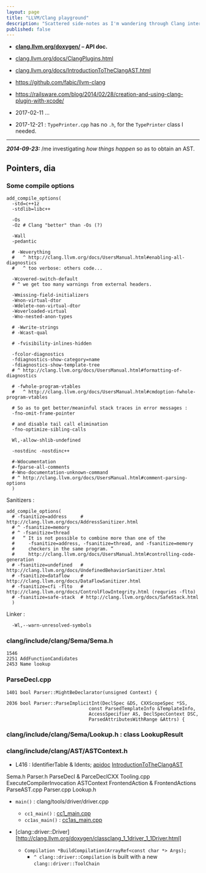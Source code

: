 ```yaml
---
layout: page
title: "LLVM/Clang playground"
description: "Scattered side-notes as I'm wandering through Clang internals."
published: false
---
```


* __[clang.llvm.org/doxygen/](http://clang.llvm.org/doxygen/index.html)
  &ndash; API doc.__
* [clang.llvm.org/docs/ClangPlugins.html](https://clang.llvm.org/docs/ClangPlugins.html)
* [clang.llvm.org/docs/IntroductionToTheClangAST.html](https://clang.llvm.org/docs/IntroductionToTheClangAST.html)
* <https://github.com/fabic/llvm-clang>
* <https://railsware.com/blog/2014/02/28/creation-and-using-clang-plugin-with-xcode/>

* 2017-02-11 ...
* 2017-12-21 : `TypePrinter.cpp` has no `.h`, for the `TypePrinter` class I needed.

- - -

_**2014-09-23:**_ /me investigating _how things happen_ so as to obtain an AST.

## Pointers, dia

### Some compile options

    add_compile_options(
      -std=c++1z
      -stdlib=libc++

      -Os
      -Oz # Clang "better" than -Os (?)

      -Wall
      -pedantic

      # -Weverything
      #   ^ http://clang.llvm.org/docs/UsersManual.html#enabling-all-diagnostics
      #   ^ too verbose: others code...

      -Wcovered-switch-default
      # ^ we get too many warnings from external headers.

      -Wmissing-field-initializers
      -Wnon-virtual-dtor
      -Wdelete-non-virtual-dtor
      -Woverloaded-virtual
      -Wno-nested-anon-types

      # -Wwrite-strings
      # -Wcast-qual

      # -fvisibility-inlines-hidden

      -fcolor-diagnostics
      -fdiagnostics-show-category=name
      -fdiagnostics-show-template-tree
      # ^ http://clang.llvm.org/docs/UsersManual.html#formatting-of-diagnostics

      # -fwhole-program-vtables
      #   ^ http://clang.llvm.org/docs/UsersManual.html#cmdoption-fwhole-program-vtables

      # So as to get better/meaninful stack traces in error messages :
      -fno-omit-frame-pointer

      # and disable tail call elimination
      -fno-optimize-sibling-calls

      Wl,-allow-shlib-undefined

      -nostdinc -nostdinc++

      #-Wdocumentation
      #-fparse-all-comments
      #-Wno-documentation-unknown-command
      # ^ http://clang.llvm.org/docs/UsersManual.html#comment-parsing-options
      )

Sanitizers :

    add_compile_options(
      # -fsanitize=address     # http://clang.llvm.org/docs/AddressSanitizer.html
      # ^ -fsanitize=memory
      # ^ -fsanitize=thread
      #   “ It is not possible to combine more than one of the
      #     -fsanitize=address, -fsanitize=thread, and -fsanitize=memory
      #     checkers in the same program. ”
      #     http://clang.llvm.org/docs/UsersManual.html#controlling-code-generation
      # -fsanitize=undefined   # http://clang.llvm.org/docs/UndefinedBehaviorSanitizer.html
      # -fsanitize=dataflow    # http://clang.llvm.org/docs/DataFlowSanitizer.html
      # -fsanitize=cfi -flto   # http://clang.llvm.org/docs/ControlFlowIntegrity.html (requries -flto)
      # -fsanitize=safe-stack  # http://clang.llvm.org/docs/SafeStack.html
      )

Linker :

      -Wl,--warn-unresolved-symbols

### clang/include/clang/Sema/Sema.h

    1546
    2251 AddFunctionCandidates
    2453 Name lookup

### ParseDecl.cpp

    1401 bool Parser::MightBeDeclarator(unsigned Context) {

    2036 bool Parser::ParseImplicitInt(DeclSpec &DS, CXXScopeSpec *SS,
                                  const ParsedTemplateInfo &TemplateInfo,
                                  AccessSpecifier AS, DeclSpecContext DSC,
                                  ParsedAttributesWithRange &Attrs) {

### clang/include/clang/Sema/Lookup.h : class LookupResult


### clang/include/clang/AST/ASTContext.h

* L416 : IdentifierTable & Idents;
  [apidoc](http://clang.llvm.org/doxygen/classclang_1_1ASTContext.html#a4f95adb9958e22fbe55212ae6482feb4)
  [IntroductionToTheClangAST](http://clang.llvm.org/docs/IntroductionToTheClangAST.html#ast-context)


Sema.h
Parser.h  ParseDecl & ParceDeclCXX
Tooling.cpp
ExecuteCompilerInvocation
ASTContext
FrontendAction & FrontendActions
ParseAST.cpp
Parser.cpp
Lookup.h


* `main()` : clang/tools/driver/driver.cpp
  - `cc1_main()` : [cc1_main.cpp](clang/tools/driver/cc1_main.cpp)
  - `cc1as_main()` : [cc1as_main.cpp](clang/tools/driver/cc1as_main.cpp)

* [clang::driver::Driver][http://clang.llvm.org/doxygen/classclang_1_1driver_1_1Driver.html]
  - `Compilation *BuildCompilation(ArrayRef<const char *> Args);`
    * `^ clang::driver::Compilation` is built with a new `clang::driver::ToolChain`
